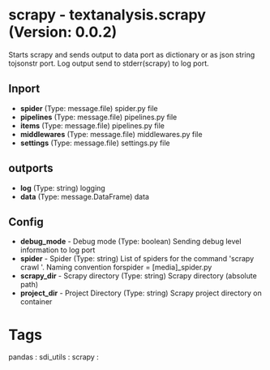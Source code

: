 # scrapy - textanalysis.scrapy (Version: 0.0.2)

Starts scrapy and sends output to data port as dictionary or as json string tojsonstr port. Log output send to stderr(scrapy) to log port.

## Inport

* **spider** (Type: message.file) spider.py file
* **pipelines** (Type: message.file) pipelines.py file
* **items** (Type: message.file) pipelines.py file
* **middlewares** (Type: message.file) middlewares.py file
* **settings** (Type: message.file) settings.py file

## outports

* **log** (Type: string) logging
* **data** (Type: message.DataFrame) data

## Config

* **debug_mode** - Debug mode (Type: boolean) Sending debug level information to log port
* **spider** - Spider (Type: string) List of spiders for the command 'scrapy crawl <spider>'. Naming convention forspider = [media]_spider.py
* **scrapy_dir** - Scrapy directory (Type: string) Scrapy directory (absolute path)
* **project_dir** - Project Directory (Type: string) Scrapy project directory on container


# Tags
pandas : sdi_utils : scrapy : 

